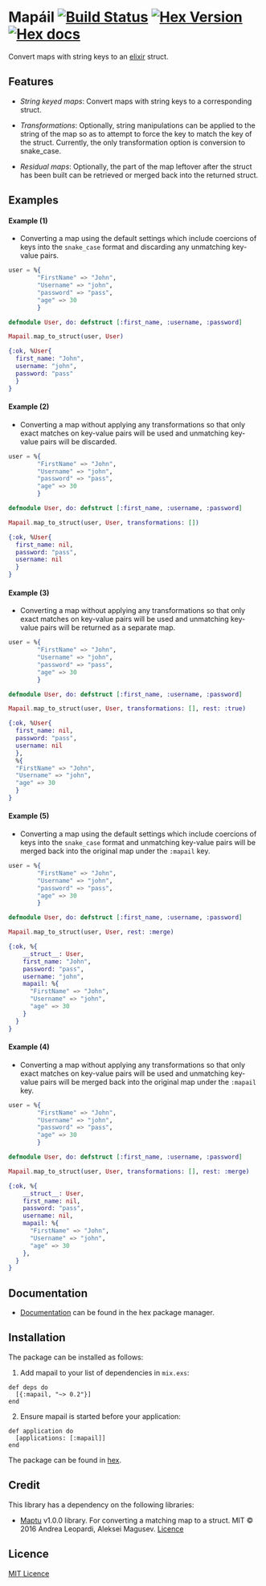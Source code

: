 # Mapáil [![Build Status](https://travis-ci.org/stephenmoloney/mapail.svg)](https://travis-ci.org/stephenmoloney/mapail) [![Hex Version](http://img.shields.io/hexpm/v/mapail.svg?style=flat)](https://hex.pm/packages/mapail) [![Hex docs](http://img.shields.io/badge/hex.pm-docs-green.svg?style=flat)](https://hexdocs.pm/mapail)

Convert maps with string keys to an [elixir](http://elixir-lang.org/) struct.


## Features

- *String keyed maps*: Convert maps with string keys to a corresponding struct.

- *Transformations*: Optionally, string manipulations can be applied to the string of the map so as to attempt to
force the key to match the key of the struct. Currently, the only transformation option is conversion to snake_case.

- *Residual maps*: Optionally, the part of the map leftover after the struct has been built can be retrieved
or merged back into the returned struct.

## Examples


#### Example (1)

- Converting a map using the default settings which include coercions of keys
into the `snake_case` format and discarding any unmatching key-value pairs.

```elixir
user = %{
        "FirstName" => "John",
        "Username" => "john",
        "password" => "pass",
        "age" => 30
        }

defmodule User, do: defstruct [:first_name, :username, :password]

Mapail.map_to_struct(user, User)

{:ok, %User{
  first_name: "John",
  username: "john",
  password: "pass"
  }
}
```


#### Example (2)

- Converting a map without applying any transformations so that only exact matches
on key-value pairs will be used and unmatching key-value pairs will be discarded.

```elixir
user = %{
        "FirstName" => "John",
        "Username" => "john",
        "password" => "pass",
        "age" => 30
        }

defmodule User, do: defstruct [:first_name, :username, :password]

Mapail.map_to_struct(user, User, transformations: [])

{:ok, %User{
  first_name: nil,
  password: "pass",
  username: nil
  }
}
```

#### Example (3)

- Converting a map without applying any transformations so that only exact matches
on key-value pairs will be used and unmatching key-value pairs will be returned as a separate map.

```elixir
user = %{
        "FirstName" => "John",
        "Username" => "john",
        "password" => "pass",
        "age" => 30
        }

defmodule User, do: defstruct [:first_name, :username, :password]

Mapail.map_to_struct(user, User, transformations: [], rest: :true)

{:ok, %User{
  first_name: nil,
  password: "pass",
  username: nil
  },
  %{
  "FirstName" => "John",
  "Username" => "john",
  "age" => 30
  }
}
```

#### Example (5)

- Converting a map using the default settings which include coercions of keys
into the `snake_case` format and unmatching key-value pairs will be merged back into
the original map under the `:mapail` key.

```elixir
user = %{
        "FirstName" => "John",
        "Username" => "john",
        "password" => "pass",
        "age" => 30
        }

defmodule User, do: defstruct [:first_name, :username, :password]

Mapail.map_to_struct(user, User, rest: :merge)

{:ok, %{
    __struct__: User,
    first_name: "John",
    password: "pass",
    username: "john",
    mapail: %{
      "FirstName" => "John",
      "Username" => "john",
      "age" => 30
    }
  }
}

```

#### Example (4)

- Converting a map without applying any transformations so that only exact matches
on key-value pairs will be used and unmatching key-value pairs will be merged back into
the original map under the `:mapail` key.

```elixir
user = %{
        "FirstName" => "John",
        "Username" => "john",
        "password" => "pass",
        "age" => 30
        }

defmodule User, do: defstruct [:first_name, :username, :password]

Mapail.map_to_struct(user, User, transformations: [], rest: :merge)

{:ok, %{
    __struct__: User,
    first_name: nil,
    password: "pass",
    username: nil,
    mapail: %{
      "FirstName" => "John",
      "Username" => "john",
      "age" => 30
    },
  }
}
```



## Documentation

- [Documentation](https://hexdocs.pm/mapail/api-reference.html) can be found in the hex package manager.

## Installation

The package can be installed as follows:

1. Add mapail to your list of dependencies in `mix.exs`:

```
def deps do
  [{:mapail, "~> 0.2"}]
end
```

2. Ensure mapail is started before your application:

```
def application do
  [applications: [:mapail]]
end
```

The package can be found in [hex](https://hexdocs.pm/mapail).

## Credit

This library has a dependency on the following libraries:
- [Maptu](https://hex.pm/packages/maptu) v1.0.0 library. For converting a matching map to a struct.
MIT © 2016 Andrea Leopardi, Aleksei Magusev. [Licence](https://github.com/lexhide/maptu/blob/master/LICENSE.txt)

## Licence

[MIT Licence](LICENSE.txt)